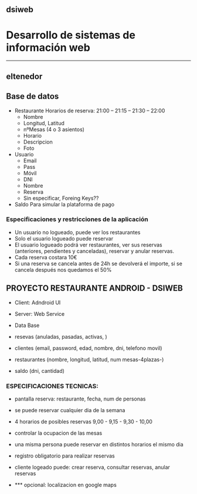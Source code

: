 
## dsiweb
# Desarrollo de sistemas de información web
__________________________________________________________

## eltenedor

## Base de datos
- Restaurante    Horarios de reserva: 21:00 – 21:15 – 21:30 – 22:00
  - Nombre
  - Longitud, Latitud
  - nºMesas (4 o 3 asientos)
  - Horario
  - Descripcion
  - Foto
- Usuario
  - Email
  - Pass
  - Móvil
  - DNI
  - Nombre
  - Reserva
  - Sin especificar, Foreing Keys??
- Saldo   Para simular la plataforma de pago

### Especificaciones y restricciones de la aplicación
- Un usuario no logueado, puede ver los restaurantes
- Solo el usuario logueado puede reservar
- El usuario logueado podrá ver restaurantes, ver sus reservas (anteriores, pendientes y canceladas), reservar y anular reservas.
- Cada reserva costara 10€
- Si una reserva se cancela antes de 24h se devolverá el importe, si se cancela después nos quedamos el 50%




## PROYECTO RESTAURANTE ANDROID - DSIWEB

- Client: Adndroid UI

- Server: Web Service

- Data Base
 - resevas (anuladas, pasadas, activas, )
 - clientes (email, password, edad, nombre, dni, telefono movil)
 - restaurantes (nombre, longitud, latitud, num mesas-4plazas-)
 - saldo (dni, cantidad)

### ESPECIFICACIONES TECNICAS:
- pantalla reserva: restaurante, fecha, num de personas
- se puede reservar cualquier dia de la semana
- 4 horarios de posibles reservas 9,00 - 9,15 - 9,30 - 10,00
- controlar la ocupacion de las mesas
- una misma persona puede reservar en distintos horarios el mismo dia
- registro obligatorio para realizar reservas
- cliente logeado puede: crear reserva, consultar reservas, anular reservas

- *** opcional: localizacion en google maps


